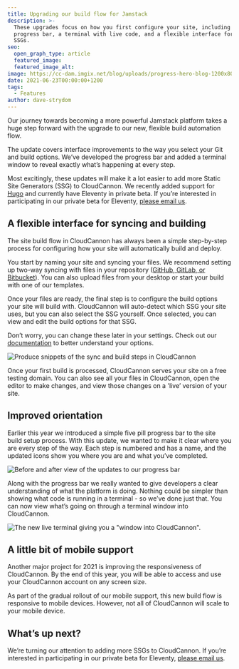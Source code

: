```yaml
---
title: Upgrading our build flow for Jamstack
description: >-
  These upgrades focus on how you first configure your site, including a
  progress bar, a terminal with live code, and a flexible interface for more
  SSGs. 
seo:
  open_graph_type: article
  featured_image:
  featured_image_alt:
image: https://cc-dam.imgix.net/blog/uploads/progress-hero-blog-1200x800-3.png
date: 2021-06-23T00:00:00+1200
tags:
  - Features
author: dave-strydom
---
```

Our journey towards becoming a more powerful Jamstack platform takes a huge step forward with the upgrade to our new, flexible build automation flow. 

The update covers interface improvements to the way you select your Git and build options. We’ve developed the progress bar and added a terminal window to reveal exactly what’s happening at every step. 

Most excitingly, these updates will make it a lot easier to add more Static Site Generators (SSG) to CloudCannon. We recently added support for [Hugo](https://cloudcannon.com/blog/hugo-support-in-cloudcannon/) and currently have Eleventy in private beta. If you’re interested in participating in our private beta for Eleventy, [please email us](https://cloudcannon.com/documentation/support/).  

## A flexible interface for syncing and building

The site build flow in CloudCannon has always been a simple step-by-step process for configuring how your site will automatically build and deploy.  

You start by naming your site and syncing your files. We recommend setting up two-way syncing with files in your repository ([GitHub, GitLab, or Bitbucket](https://cloudcannon.com/sync/)). You can also upload files from your desktop or start your build with one of our templates.   

Once your files are ready, the final step is to configure the build options your site will build with. CloudCannon will auto-detect which SSG your site uses, but you can also select the SSG yourself. Once selected, you can view and edit the build options for that SSG.

Don’t worry, you can change these later in your settings. Check out our [documentation](https://cloudcannon.com/documentation/build/setup/configuration/#configuration) to better understand your options.

![Produce snippets of the sync and build steps in CloudCannon](https://cc-dam.imgix.net/blog/uploads/sync-build-blog-1200x800.png "Produce snippets of the sync and build steps in CloudCannon")

Once your first build is processed, CloudCannon serves your site on a free testing domain. You can also see all your files in CloudCannon, open the editor to make changes, and view those changes on a 'live’ version of your site. 

## Improved orientation

Earlier this year we introduced a simple five pill progress bar to the site build setup process. With this update, we wanted to make it clear where you are every step of the way. Each step is numbered and has a name, and the updated icons show you where you are and what you’ve completed. 

![Before and after view of the updates to our progress bar](https://cc-dam.imgix.net/blog/uploads/progress-bar-blog-1200x800.png "Before and after view of the updates to our progress bar")

Along with the progress bar we really wanted to give developers a clear understanding of what the platform is doing. Nothing could be simpler than showing what code is running in a terminal - so we’ve done just that. You can now view what’s going on through a terminal window into CloudCannon.

![The new live terminal giving you a &quot;window into CloudCannon&quot;.](https://cc-dam.imgix.net/blog/uploads/terminal-blog-1200x800.png "The new live terminal giving you a &quot;window into CloudCannon&quot;.")

## A little bit of mobile support

Another major project for 2021 is improving the responsiveness of CloudCannon. By the end of this year, you will be able to access and use your CloudCannon account on any screen size.

As part of the gradual rollout of our mobile support, this new build flow is responsive to mobile devices. However, not all of CloudCannon will scale to your mobile device. 

## What’s up next?

We’re turning our attention to adding more SSGs to CloudCannon. If you’re interested in participating in our private beta for Eleventy, [please email us](https://cloudcannon.com/documentation/support/).

 
